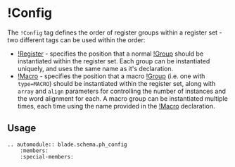 # !Config

The `!Config` tag defines the order of register groups within a register set - two different tags can be used within the order:
 * [!Register](./register.md) - specifies the position that a normal [!Group](./group.md) should be instantiated within the register set. Each group can be instantiated uniquely, and uses the same name as it's declaration.
 * [!Macro](./macro.md) - specifies the position that a macro [!Group](./group.md) (i.e. one with `type=MACRO`) should be instantiated within the register set, along with `array` and `align` parameters for controlling the number of instances and the word alignment for each. A macro group can be instantiated multiple times, each time using the name provided in the [!Macro](./macro.md) declaration.

## Usage

```eval_rst
.. automodule:: blade.schema.ph_config
    :members:
    :special-members:
```

